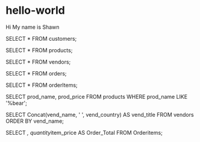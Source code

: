 # hello-world
Hi
My name is Shawn

SELECT * FROM customers;

SELECT * FROM products;

SELECT * FROM vendors;

SELECT * FROM orders;

SELECT * FROM orderItems;

SELECT prod_name, prod_price 
FROM products 
WHERE prod_name 
LIKE '%bear';

SELECT Concat(vend_name, ' ', vend_country)
AS vend_title
FROM vendors
ORDER BY vend_name;

SELECT *, quantity*item_price 
AS Order_Total
FROM Orderitems;




